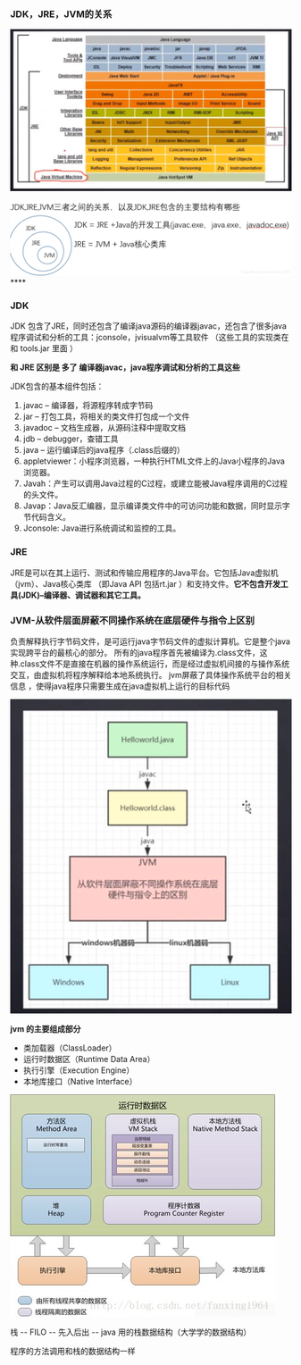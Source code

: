 ### JDK，JRE，JVM的关系

![](img\20200610231132.png)

![](img\20190914142941228.png)****

### JDK

JDK  包含了JRE，同时还包含了编译java源码的编译器javac，还包含了很多java程序调试和分析的工具：jconsole，jvisualvm等工具软件 （这些工具的实现类在  和 tools.jar 里面 ）

**和 JRE 区别是 多了 编译器javac，java程序调试和分析的工具这些**

JDK包含的基本组件包括：

1. javac – 编译器，将源程序转成字节码
2. jar – 打包工具，将相关的类文件打包成一个文件
3. javadoc – 文档生成器，从源码注释中提取文档
4. jdb – debugger，查错工具
5. java – 运行编译后的java程序（.class后缀的）
6. appletviewer：小程序浏览器，一种执行HTML文件上的Java小程序的Java浏览器。
7. Javah：产生可以调用Java过程的C过程，或建立能被Java程序调用的C过程的头文件。
8. Javap：Java反汇编器，显示编译类文件中的可访问功能和数据，同时显示字节代码含义。
9. Jconsole: Java进行系统调试和监控的工具。



### JRE 

JRE是可以在其上运行、测试和传输应用程序的Java平台。它包括Java虚拟机（jvm）、Java核心类库 （即Java API 包括rt.jar ）和支持文件。**它不包含开发工具(JDK)–编译器、调试器和其它工具。** 



### JVM-从软件层面屏蔽不同操作系统在底层硬件与指令上区别

负责解释执行字节码文件，是可运行java字节码文件的虚拟计算机。它是整个java实现跨平台的最核心的部分。 所有的java程序首先被编译为.class文件，这种.class文件不是直接在机器的操作系统运行，而是经过虚拟机间接的与操作系统交互，由虚拟机将程序解释给本地系统执行。 jvm屏蔽了具体操作系统平台的相关信息  ，使得java程序只需要生成在java虚拟机上运行的目标代码 

![](img\20200610234254.png)







 **jvm 的主要组成部分** 

- 类加载器（ClassLoader）
- 运行时数据区（Runtime Data Area）
- 执行引擎（Execution Engine）
- 本地库接口（Native Interface）

![](img\20200616210328.jpg)



栈 -- FILO -- 先入后出 -- java 用的栈数据结构（大学学的数据结构）

程序的方法调用和栈的数据结构一样

